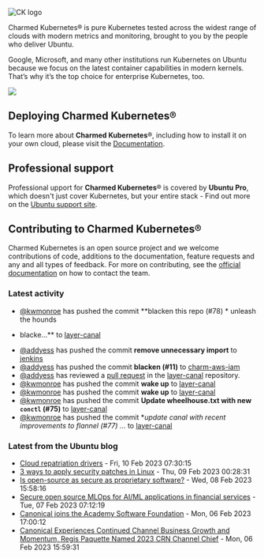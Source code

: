 ![CK logo](https://assets.ubuntu.com/v1/451d4cf4-Charmed+Kubernetes_RGB_onWhite_2022.svg)

Charmed Kubernetes® is pure Kubernetes tested across the widest range of clouds with modern metrics and monitoring, brought to you by the people who deliver Ubuntu.

Google, Microsoft, and many other institutions run Kubernetes on Ubuntu because we focus on the latest container capabilities in modern kernels. That’s why it’s the top choice for enterprise Kubernetes, too.

![](https://assets.ubuntu.com/v1/843c77b6-juju-at-a-glace.svg)

## Deploying Charmed Kubernetes®

To learn more about **Charmed Kubernetes**®, including how to install it on your own cloud, please visit the [Documentation][docs].

## Professional support

Professional upport for **Charmed Kubernetes**® is covered by **Ubuntu Pro**, which doesn't just cover Kubernetes, but your entire stack - Find out more on the [Ubuntu support site](https://ubuntu.com/support).

## Contributing to Charmed Kubernetes®

Charmed Kubernetes is an open source project and we welcome contributions of code, additions to the documentation, feature requests and any and all types of feedback. For more on contributing, see the [official documentation][get-in-touch] on how to contact the team.

<!-- LINKS -->
[docs]: https://ubuntu.com/kubernetes/docs
[get-in-touch]: https://ubuntu.com/kubernetes/docs/get-in-touch

### Latest activity

<!-- activity starts -->
 - [@kwmonroe](https://github.com/kwmonroe) has pushed the commit **blacken this repo (#78)  * unleash the hounds  * blacke...** to [layer-canal](https://github.com/charmed-kubernetes/layer-canal)
 - [@addyess](https://github.com/addyess) has pushed the commit **remove unnecessary import** to [jenkins](https://github.com/charmed-kubernetes/jenkins)
 - [@addyess](https://github.com/addyess) has pushed the commit **blacken (#11)** to [charm-aws-iam](https://github.com/charmed-kubernetes/charm-aws-iam)
 - [@addyess](https://github.com/addyess) has reviewed a [pull request](https://github.com/charmed-kubernetes/layer-canal/pull/78) in the [layer-canal](https://github.com/charmed-kubernetes/layer-canal) repository.
 - [@kwmonroe](https://github.com/kwmonroe) has pushed the commit **wake up** to [layer-canal](https://github.com/charmed-kubernetes/layer-canal)
 - [@kwmonroe](https://github.com/kwmonroe) has pushed the commit **wake up** to [layer-canal](https://github.com/charmed-kubernetes/layer-canal)
 - [@kwmonroe](https://github.com/kwmonroe) has pushed the commit **Update wheelhouse.txt with new `conctl` (#75)** to [layer-canal](https://github.com/charmed-kubernetes/layer-canal)
 - [@kwmonroe](https://github.com/kwmonroe) has pushed the commit **update canal with recent improvements to flannel (#77)  *...** to [layer-canal](https://github.com/charmed-kubernetes/layer-canal)
<!-- activity ends -->

<!-- roadmap starts -->

<!-- roadmap ends -->

### Latest from the Ubuntu blog

<!-- blog starts -->
* [Cloud repatriation drivers](https://ubuntu.com//blog/cloud-repatriation) - Fri, 10 Feb 2023 07:30:15 
* [3 ways to apply security patches in Linux](https://ubuntu.com//blog/3-ways-to-apply-security-patches-in-linux) - Thu, 09 Feb 2023 00:28:31 
* [Is open-source as secure as proprietary software?](https://ubuntu.com//blog/does-open-source-software-have-the-same-safety-as-proprietary-software) - Wed, 08 Feb 2023 15:58:16 
* [Secure open source MLOps for AI/ML applications in financial services](https://ubuntu.com//blog/secure-open-source-mlops-for-ai-ml-applications-in-financial-services) - Tue, 07 Feb 2023 07:12:19 
* [Canonical joins the Academy Software Foundation](https://ubuntu.com//blog/canonical-joins-the-academy-software-foundation) - Mon, 06 Feb 2023 17:00:12 
* [Canonical Experiences Continued Channel Business Growth and Momentum, Regis Paquette Named 2023 CRN Channel Chief](https://ubuntu.com//blog/canonical-continued-channel-business-growth-regis-paquette-2023-crn-channel-chief) - Mon, 06 Feb 2023 15:59:31 
<!-- blog ends -->
